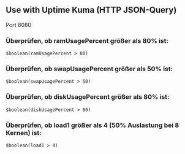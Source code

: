 ## Use with Uptime Kuma (HTTP JSON-Query)

Port 8080

### Überprüfen, ob ramUsagePercent größer als 80% ist:
`$boolean(ramUsagePercent > 80)`

### Überprüfen, ob swapUsagePercent größer als 50% ist:
`$boolean(swapUsagePercent > 50)`

### Überprüfen, ob diskUsagePercent größer als 80% ist:
`$boolean(diskUsagePercent > 80)`

### Überprüfen, ob load1 größer als 4 (50% Auslastung bei 8 Kernen) ist:
`$boolean(load1 > 4)`